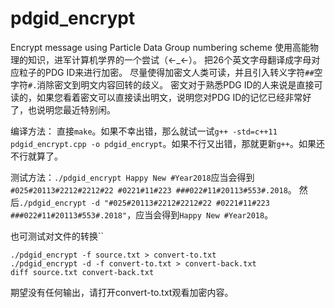 # pdgid_encrypt
Encrypt message using Particle Data Group numbering scheme
使用高能物理的知识，进军计算机学界的一个尝试（←_←）。
把26个英文字母翻译成字母对应粒子的PDG ID来进行加密。
尽量使得加密文人类可读，并且引入转义字符`##`空字符`#.`消除密文到明文内容回转的歧义。
密文对于熟悉PDG ID的人来说是直接可读的，如果您看着密文可以直接读出明文，说明您对PDG ID的记忆已经非常好了，也说明您最近特别闲。

编译方法： 直接`make`。如果不幸出错，那么就试一试`g++ -std=c++11 pdgid_encrypt.cpp -o pdgid_encrypt`。如果不行又出错，那就更新`g++`。如果还不行就算了。

测试方法：`./pdgid_encrypt Happy New #Year2018`应当会得到`#025#20113#2212#2212#22 #0221#11#223 ###022#11#20113#553#.2018`。
然后`./pdgid_encrypt -d "#025#20113#2212#2212#22 #0221#11#223 ###022#11#20113#553#.2018"`，应当会得到`Happy New #Year2018`。

也可测试对文件的转换``
```
./pdgid_encrypt -f source.txt > convert-to.txt
./pdgid_encrypt -d -f convert-to.txt > convert-back.txt
diff source.txt convert-back.txt
```
期望没有任何输出，请打开convert-to.txt观看加密内容。



